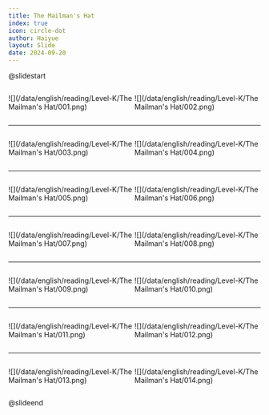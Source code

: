 ```yaml
---
title: The Mailman's Hat
index: true
icon: circle-dot
author: Haiyue
layout: Slide
date: 2024-09-20
---
```

 
@slidestart

<div style="display:flex">
<div style="flex:1">

![](/data/english/reading/Level-K/The Mailman's Hat/001.png)
</div>
<div style="flex:1">

![](/data/english/reading/Level-K/The Mailman's Hat/002.png)
</div>
</div>

---

<div style="display:flex">
<div style="flex:1">

![](/data/english/reading/Level-K/The Mailman's Hat/003.png)
</div>
<div style="flex:1">

![](/data/english/reading/Level-K/The Mailman's Hat/004.png)
</div>
</div>

---

<div style="display:flex">
<div style="flex:1">

![](/data/english/reading/Level-K/The Mailman's Hat/005.png)
</div>
<div style="flex:1">

![](/data/english/reading/Level-K/The Mailman's Hat/006.png)
</div>
</div>

---

<div style="display:flex">
<div style="flex:1">

![](/data/english/reading/Level-K/The Mailman's Hat/007.png)
</div>
<div style="flex:1">

![](/data/english/reading/Level-K/The Mailman's Hat/008.png)
</div>
</div>

---

<div style="display:flex">
<div style="flex:1">

![](/data/english/reading/Level-K/The Mailman's Hat/009.png)
</div>
<div style="flex:1">

![](/data/english/reading/Level-K/The Mailman's Hat/010.png)
</div>
</div>

---

<div style="display:flex">
<div style="flex:1">

![](/data/english/reading/Level-K/The Mailman's Hat/011.png)
</div>
<div style="flex:1">

![](/data/english/reading/Level-K/The Mailman's Hat/012.png)
</div>
</div>

---

<div style="display:flex">
<div style="flex:1">

![](/data/english/reading/Level-K/The Mailman's Hat/013.png)
</div>
<div style="flex:1">

![](/data/english/reading/Level-K/The Mailman's Hat/014.png)
</div>
</div>

@slideend